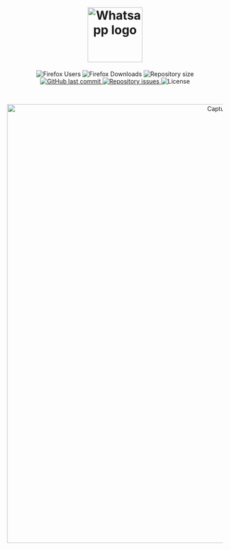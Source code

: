 <h1 align="center">
    <img alt="Whatsapp logo" src="https://i.imgur.com/O7aqXtr.png" width="128px" />
</h1>
<p align="center">
  <img alt="Firefox Users" src="https://img.shields.io/amo/users/whatsapp-redesign-dark?color=brightgreen">
    
  <img alt="Firefox Downloads" src="https://img.shields.io/amo/dw/whatsapp-redesign-dark?color=brightgreen">

  <img alt="Repository size" src="https://img.shields.io/github/repo-size/johnendz/Firefox-Extension-Whatsapp-Redesign-Dark?color=brightgreen">
  
  <a href="https://github.com/johnendz/Firefox-Extension-Whatsapp-Redesign-Dark/commits/master">
    <img alt="GitHub last commit" src="https://img.shields.io/github/last-commit/johnendz/Firefox-Extension-Whatsapp-Redesign-Dark?color=brightgreen">
  </a>

  <a href="https://github.com/johnendz/Firefox-Extension-Whatsapp-Redesign-Darkk/issues">
    <img alt="Repository issues" src="https://img.shields.io/github/issues/johnendz/Firefox-Extension-Whatsapp-Redesign-Dark?color=brightgreen">
  </a>

  <img alt="License" src="https://img.shields.io/badge/license-MIT-brightgreen">
</p>

<br>

<p align="center">
  <img alt="Captura de Tela" width="1024" src="https://i.imgur.com/HuszVUu.png">
</p>
